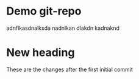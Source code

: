 # Demo git-repo
adnflkasdnalksda
nadnlkan dlakdn
kadnaknd    



# New heading
These are the changes after the first initial commit
